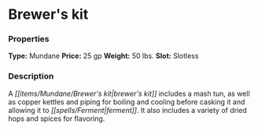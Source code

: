 ﻿---
Title: "Brewer's kit"
Type: "Mundane"
Price: "25 gp"
Weight: "50 lbs."
Slot: "Slotless"
Description: |
  "A brewer's kit includes a mash tun, as well as copper kettles and piping for boiling and cooling before casking it and allowing it to ferment. It also includes a variety of dried hops and spices for flavoring."
Sources: "['Alchemy Manual']"
---

# Brewer's kit

### Properties

**Type:** Mundane **Price:** 25 gp **Weight:** 50 lbs. **Slot:** Slotless

### Description

A _[[items/Mundane/Brewer's kit|brewer's kit]]_ includes a mash tun, as well as copper kettles and piping for boiling and cooling before casking it and allowing it to _[[spells/Ferment|ferment]]_. It also includes a variety of dried hops and spices for flavoring.

